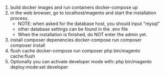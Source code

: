 1. build docker images and run containers
    docker-compose up
2. in the web browser, go to localhost/magento and start the installation process.
    - NOTE: when asked for the database host, you should input "mysql"
    - other database settings can be found in the .env file
    - When the installation is finished, do NOT enter the admin yet.
3. install composer depenencies
    docker-compose run composer composer install
4. flush cache
    docker-compose run composer php bin/magento cache:flush
5. Optionally you can activate developer mode with:
    php bin/magento deploy:mode:set developer
